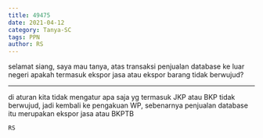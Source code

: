 ```yaml
---
title: 49475
date: 2021-04-12
category: Tanya-SC
tags: PPN
author: RS
---
```


selamat siang, saya mau tanya, atas transaksi penjualan database ke luar negeri apakah termasuk ekspor jasa atau ekspor barang tidak berwujud?

---

di aturan kita tidak mengatur apa saja yg termasuk JKP atau BKP tidak berwujud, jadi kembali ke pengakuan WP, sebenarnya penjualan database itu merupakan ekspor jasa atau BKPTB

`RS`
